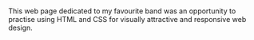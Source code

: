 # 
This web page dedicated to my favourite band was an opportunity to practise using HTML and CSS for visually attractive and responsive web design. 
